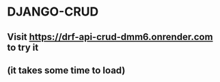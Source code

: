 # DJANGO-CRUD

## Visit https://drf-api-crud-dmm6.onrender.com to try it
## (it takes some time to load)
